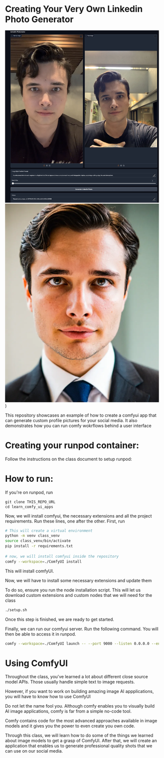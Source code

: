 # Creating Your Very Own Linkedin Photo Generator
![Our UI](comfy_interface.png)
![Generated Image](american%20psycho.webp))


This repository showcases an example of how to create a comfyui app that can generate custom profile pictures for your social media. It also demonstrates how you can run comfy wokrflows behind a user interface


# Creating your runpod container:

Follow the instructions on the class document to setup runpod: 

# How to run:

If you're on runpod, run 

```
git clone THIS_REPO_URL
cd learn_comfy_ui_apps
```

Now, we will install comfyui, the necessary extensions and all the project requirements. Run these lines, one after the other.
First, run 

```bash
# This will create a virtual environment
python -m venv class_venv
source class_venv/bin/activate
pip install -r requirements.txt

# now, we will install comfyui inside the repository
comfy --workspace=./ComfyUI install
```

This will install comfyUI.


Now, we will have to install some necessary extensions and update them

To do so, ensure you run the node installation script. This will let us download custom extensions and custom nodes that we will need for the class

```bash
./setup.sh
```


Once this step is finished, we are ready to get started. 


Finally, we can run our comfyui server. Run the following command. You will then be able to access it in runpod.


```bash
comfy --workspace=./ComfyUI launch -- --port 9000 --listen 0.0.0.0 --enable-cors-header '*'
```

# Using ComfyUI

Throughout the class, you've learned a lot about different close source model APIs. Those usually handle simple text to image requests.

However, if you want to work on building amazing image AI appplications, you will have to know how to use ComfyUI

Do not let the name fool you. Although comfy enables you to visually build AI image applications, comfy is far from a simple no-code tool.

Comfy contains code for the most advanced approaches available in image models and it gives you the power to even create you own code.

Through this class, we will learn how to do some of the things we learned about image models to get a grasp of ComfyUI. After that, we will create an application that enables us to generate professional quality shots that we can use on our social media.

